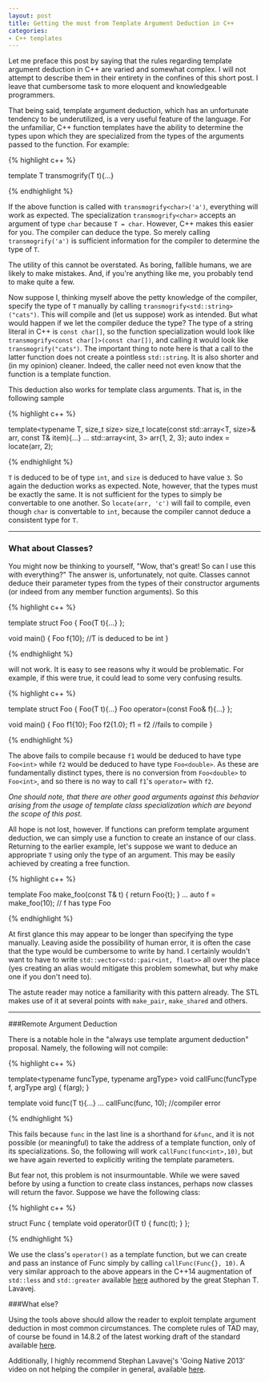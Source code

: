 ```yaml
---
layout: post
title: Getting the most from Template Argument Deduction in C++
categories:
- C++ templates
---
```


Let me preface this post by saying that the rules regarding template argument
deduction in C++ are varied and somewhat complex. I will not attempt to describe
them in their entirety in the confines of this short post. I leave that cumbersome
task to more eloquent and knowledgeable programmers.

That being said, template argument deduction, which has an unfortunate tendency to
be underutilized, is a very useful feature of the language. For the unfamiliar,
C++ function templates have the ability to determine the types upon which they are
specialized from the types of the arguments passed to the function. For example:

{% highlight c++ %}

template<typename T>
T transmogrify(T t){...}

{% endhighlight %}

If the above function is called with `transmogrify<char>('a')`, everything
will work as expected. The specialization `transmogrify<char>` accepts an argument of
type `char` because `T = char`. However, C++ makes this easier for you. The
compiler can deduce the type. So merely calling `transmogrify('a')` is sufficient
information for the compiler to determine the type of `T`.

The utility of this cannot be overstated. As boring, fallible humans, we are likely
to make mistakes. And, if you're anything like me, you probably tend to make quite a
few.

Now suppose I, thinking myself above the petty knowledge of the compiler, specify
the type of `T` manually by calling `transmogrify<std::string>("cats")`. This will
compile and (let us suppose) work as intended. But what would happen if we let the
compiler deduce the type? The type of a string literal in C++ is `const char[]`, so
the function specialization would look like `transmogrify<const char[]>(const
char[])`, and calling it would look like `transmogrify("cats")`. The important thing
to note here is that a call to the latter function does not create a pointless
`std::string`. It is also shorter and (in my opinion) cleaner. Indeed, the caller
need not even know that the function is a template function.

This deduction also works for template class arguments. That is, in the following
sample

{% highlight c++ %}

template<typename T, size_t size>
size_t locate(const std::array<T, size>& arr, const T& item){...}
...
std::array<int, 3> arr{1, 2, 3};
auto index = locate(arr, 2);

{% endhighlight %}

`T` is deduced to be of type `int`, and `size` is deduced to have value `3`. So again
the deduction works as expected. Note, however, that the types must be exactly the
same. It is not sufficient for the types to simply be convertable to one another. So
`locate(arr, 'c')` will fail to compile, even though `char` is convertable to `int`,
because the compiler cannot deduce a consistent type for `T`.

---

### What about Classes?

You might now be thinking to yourself, "Wow, that's great! So can I use this with
everything?" The answer is, unfortunately, not quite. Classes cannot deduce their
parameter types from the types of their constructor arguments (or indeed from any
member function arguments). So this

{% highlight c++ %}

template<typename T>
struct Foo {
    Foo(T t){...}
};

void main() {
    Foo f{10}; //T is deduced to be int
}

{% endhighlight %}

will not work. It is easy to see reasons why it would be problematic. For example,
if this were true, it could lead to some very confusing results. 

{% highlight c++ %}

template<typename T>
struct Foo {
    Foo(T t){...}
    Foo<T> operator=(const Foo<T>& f){...}
};

void main() {
    Foo f1{10};
    Foo f2{1.0};
    f1 = f2 //fails to compile
}

{% endhighlight %}

The above fails to compile because `f1` would be deduced to have type `Foo<int>`
while `f2` would be deduced to have type `Foo<double>`. As these are fundamentally
distinct types, there is no conversion from `Foo<double>` to `Foo<int>`, and so
there is no way to call `f1`'s `operator=` with `f2`.

_One should note, that there are other good arguments against this behavior arising
from the usage of template class specialization which are beyond the scope of this
post._

All hope is not lost, however. If functions can preform template argument deduction,
we can simply use a function to create an instance of our class. Returning to the
earlier example, let's suppose we want to deduce an appropriate `T` using only
the type of an argument. This may be easily achieved by creating a free function.

{% highlight c++ %}

template<typename T>
Foo make_foo(const T& t) {
    return Foo<T>{t};
}
...
auto f = make_foo(10); // f has type Foo<int>

{% endhighlight %}

At first glance this may appear to be longer than specifying the type manually.
Leaving aside the possibility of human error, it is often the case that the
type would be cumbersome to write by hand. I certainly wouldn't want to have to write
`std::vector<std::pair<int, float>>` all over the place (yes creating an alias would
mitigate this problem somewhat, but why make one if you don't need to).

The astute reader may notice a familiarity with this pattern already. The STL makes
use of it at several points with `make_pair`, `make_shared` and others.

---

###Remote Argument Deduction

There is a notable hole in the "always use template argument deduction" proposal.
Namely, the following will not compile:

{% highlight c++ %}

template<typename funcType, typename argType>
void callFunc(funcType f, argType arg) {
    f(arg);
}

template<typename T>
void func(T t){...}
...
callFunc(func, 10); //compiler error

{% endhighlight %}

This fails because `func` in the last line is a shorthand for `&func`, and it is
not possible (or meaningful) to take the address of a template function, only of its
specializations. So, the following will work `callFunc(func<int>,10)`, but we have
again reverted to explicitly writing the template parameters.

But fear not, this problem is not insurmountable.  While we were saved before by
using a function to create class instances, perhaps now classes will return the
favor. Suppose we have the following class:

{% highlight c++ %}

struct Func {
    template<typename T>
    void operator()(T t) {
        func(t);
    }
};

{% endhighlight %}

We use the class's `operator()` as a template function, but we can create and pass
an instance of Func simply by calling `callFunc(Func{}, 10)`. A very similar approach
to the above appears in the C++14 augmentation of `std::less` and `std::greater`
available [here][paper] authored by the great Stephan T. Lavavej.

[paper]: http://www.open-std.org/jtc1/sc22/wg21/docs/papers/2012/n3421.htm

###What else?

Using the tools above should allow the reader to exploit template argument deduction
in most common circumstances. The complete rules of TAD may, of course be found in
14.8.2 of the latest working draft of the standard available [here][isocpp].

[isocpp]: http://www.isocpp.org

Additionally, I highly recommend Stephan Lavavej's 'Going Native 2013' video on
not helping the compiler in general, available [here][channel9].

[channel9]: http://channel9.msdn.com/Events/GoingNative/2013/Don-t-Help-the-Compiler
